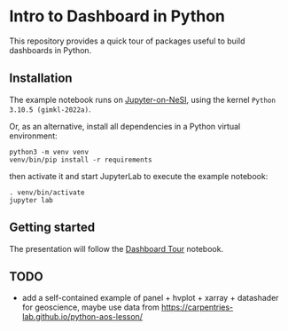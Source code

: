 # Intro to Dashboard in Python

This repository provides a quick tour of packages useful to build dashboards in Python.


## Installation

The example notebook runs on [Jupyter-on-NeSI](https://jupyter.nesi.org.nz), using the kernel `Python 3.10.5 (gimkl-2022a)`.

Or, as an alternative, install all dependencies in a Python virtual environment:

```
python3 -m venv venv
venv/bin/pip install -r requirements
```

then activate it and start JupyterLab to execute the example notebook:

```
. venv/bin/activate
jupyter lab
```


## Getting started

The presentation will follow the [Dashboard Tour](dashboard_tour.ipynb) notebook.


## TODO

- add a self-contained example of panel + hvplot + xarray + datashader for geoscience, maybe use data from https://carpentries-lab.github.io/python-aos-lesson/
